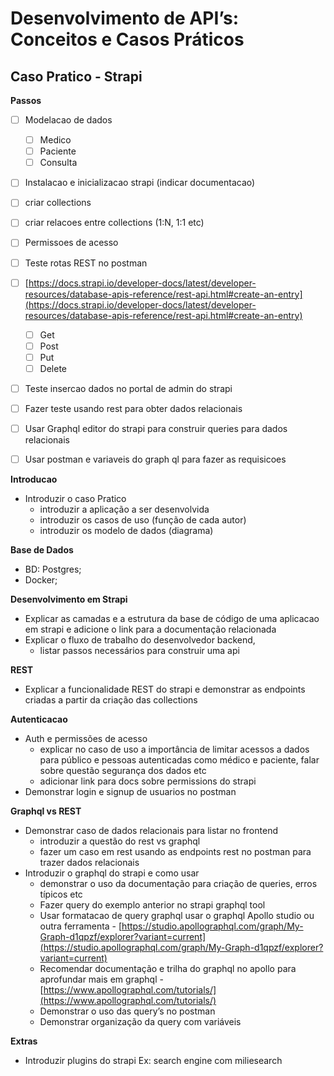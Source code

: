 

# **Desenvolvimento de API’s: Conceitos e Casos Práticos**

## Caso Pratico - Strapi

**Passos**

- [ ]  Modelacao de dados
    - [ ]  Medico
    - [ ]  Paciente
    - [ ]  Consulta
- [ ]  Instalacao e inicializacao strapi (indicar documentacao)
- [ ]  criar collections
- [ ]  criar relacoes entre collections (1:N, 1:1 etc)
- [ ]  Permissoes de acesso
- [ ]  Teste rotas REST no postman
- [ ]  [https://docs.strapi.io/developer-docs/latest/developer-resources/database-apis-reference/rest-api.html#create-an-entry](https://docs.strapi.io/developer-docs/latest/developer-resources/database-apis-reference/rest-api.html#create-an-entry)
    - [ ]  Get
    - [ ]  Post
    - [ ]  Put
    - [ ]  Delete
- [ ]  Teste insercao dados no portal de admin do strapi
- [ ]  Fazer teste usando rest para obter dados relacionais
- [ ]  Usar Graphql editor do strapi para construir queries para dados relacionais
- [ ]  Usar postman e variaveis do graph ql para fazer as requisicoes



**Introducao**

- Introduzir o caso Pratico
    - introduzir a aplicação a ser desenvolvida
    - introduzir os casos de uso (função de cada autor)
    - introduzir os modelo de dados (diagrama)

**Base de Dados**
- BD: Postgres;
- Docker;


**Desenvolvimento em Strapi**

- Explicar as camadas e a estrutura da base de código de uma aplicacao em strapi e adicione o link para a documentação relacionada
- Explicar o fluxo de trabalho do desenvolvedor backend,
    - listar passos necessários para construir uma api

**REST**

- Explicar a funcionalidade REST do strapi e demonstrar as endpoints criadas a partir da criação das collections

**Autenticacao**

- Auth e permissões de acesso
    - explicar no caso de uso a importância de limitar acessos a dados para público e  pessoas autenticadas como médico e paciente, falar sobre questão segurança dos dados etc
    - adicionar link para docs sobre permissions do strapi
- Demonstrar login e signup de usuarios no postman

**Graphql vs REST**

- Demonstrar caso de dados relacionais para listar no frontend
    - introduzir a questão do rest vs graphql
    - fazer um caso em rest usando as endpoints rest no postman para trazer dados relacionais
- Introduzir o graphql do strapi e como usar
    - demonstrar o uso da documentação para criação de queries, erros típicos etc
    - Fazer query do exemplo anterior no strapi graphql tool
    - Usar formatacao de query graphql usar o graphql Apollo studio ou outra ferramenta - [https://studio.apollographql.com/graph/My-Graph-d1qpzf/explorer?variant=current](https://studio.apollographql.com/graph/My-Graph-d1qpzf/explorer?variant=current)
    - Recomendar documentação e trilha do graphql no apollo para aprofundar mais em graphql - [https://www.apollographql.com/tutorials/](https://www.apollographql.com/tutorials/)
    - Demonstrar o uso das query’s no postman
    - Demonstrar organização da query com variáveis

**Extras**

- Introduzir plugins do strapi 
Ex: search engine com miliesearch
